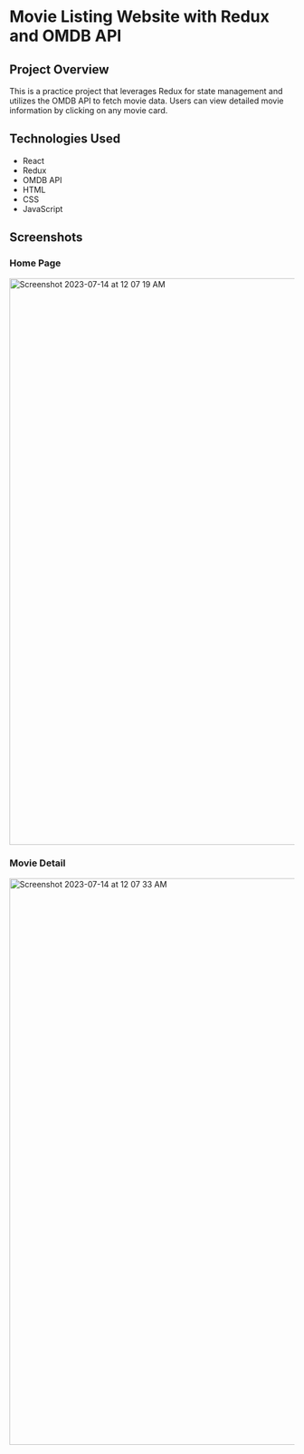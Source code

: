 # Movie Listing Website with Redux and OMDB API

## Project Overview

This is a practice project that leverages Redux for state management and utilizes the OMDB API to fetch movie data. Users can view detailed movie information by clicking on any movie card.

## Technologies Used

- React
- Redux
- OMDB API
- HTML
- CSS
- JavaScript

## Screenshots

### Home Page
<img width="1000" alt="Screenshot 2023-07-14 at 12 07 19 AM" src="https://github.com/jainpricita/Redux_Practice/assets/122559395/cff7da0c-80f3-4559-805d-82deecc20302">

### Movie Detail
<img width="1000" alt="Screenshot 2023-07-14 at 12 07 33 AM" src="https://github.com/jainpricita/Redux_Practice/assets/122559395/ec758f3f-ad29-40ae-9709-471509d241d2">

